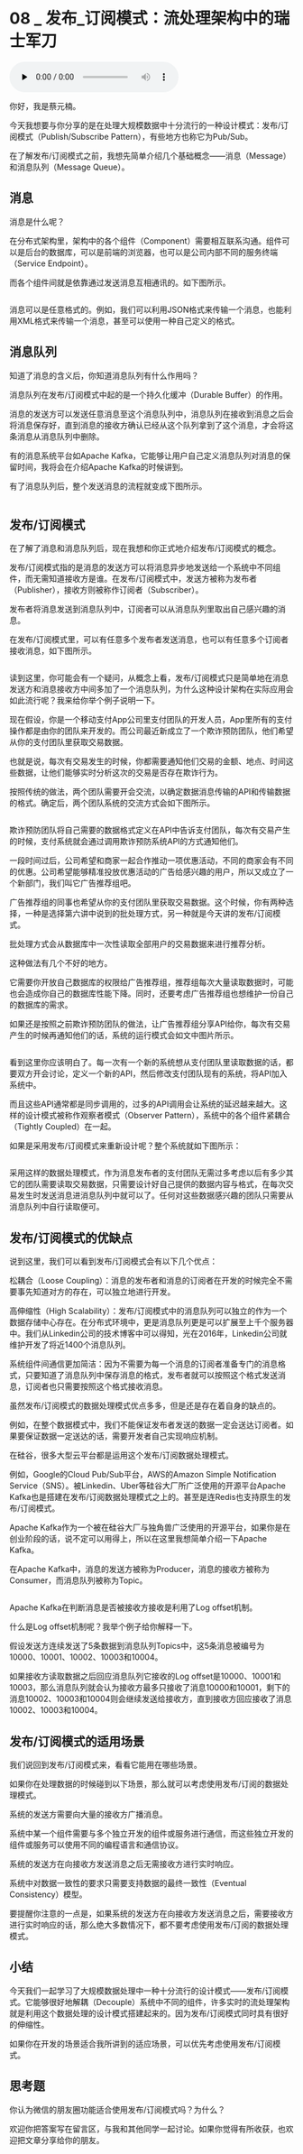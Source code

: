 # 08 _ 发布_订阅模式：流处理架构中的瑞士军刀

<audio id="audio" title="08 | 发布/订阅模式：流处理架构中的瑞士军刀" controls="" preload="none"><source id="mp3" src="https://static001.geekbang.org/resource/audio/d8/4c/d87f9c93756882b87b23223e4a76904c.mp3"></audio>

你好，我是蔡元楠。

今天我想要与你分享的是在处理大规模数据中十分流行的一种设计模式：发布/订阅模式（Publish/Subscribe Pattern），有些地方也称它为Pub/Sub。

在了解发布/订阅模式之前，我想先简单介绍几个基础概念——消息（Message）和消息队列（Message Queue）。

## 消息

消息是什么呢？

在分布式架构里，架构中的各个组件（Component）需要相互联系沟通。组件可以是后台的数据库，可以是前端的浏览器，也可以是公司内部不同的服务终端（Service Endpoint）。

而各个组件间就是依靠通过发送消息互相通讯的。如下图所示。

<img src="https://static001.geekbang.org/resource/image/36/90/360c700398719d1abb62e202ab9dd390.jpg" alt="">

消息可以是任意格式的。例如，我们可以利用JSON格式来传输一个消息，也能利用XML格式来传输一个消息，甚至可以使用一种自己定义的格式。

## 消息队列

知道了消息的含义后，你知道消息队列有什么作用吗？

消息队列在发布/订阅模式中起的是一个持久化缓冲（Durable Buffer）的作用。

消息的发送方可以发送任意消息至这个消息队列中，消息队列在接收到消息之后会将消息保存好，直到消息的接收方确认已经从这个队列拿到了这个消息，才会将这条消息从消息队列中删除。

有的消息系统平台如Apache Kafka，它能够让用户自己定义消息队列对消息的保留时间，我将会在介绍Apache Kafka的时候讲到。

有了消息队列后，整个发送消息的流程就变成下图所示。

<img src="https://static001.geekbang.org/resource/image/1e/2e/1ee9fe4ed0fcc75710e718784e03cd2e.jpg" alt="">

## 发布/订阅模式

在了解了消息和消息队列后，现在我想和你正式地介绍发布/订阅模式的概念。

发布/订阅模式指的是消息的发送方可以将消息异步地发送给一个系统中不同组件，而无需知道接收方是谁。在发布/订阅模式中，发送方被称为发布者（Publisher），接收方则被称作订阅者（Subscriber）。

发布者将消息发送到消息队列中，订阅者可以从消息队列里取出自己感兴趣的消息。

在发布/订阅模式里，可以有任意多个发布者发送消息，也可以有任意多个订阅者接收消息，如下图所示。

<img src="https://static001.geekbang.org/resource/image/d7/a4/d7a10c4975ad59e11c05a357f0e7f5a4.jpg" alt="">

读到这里，你可能会有一个疑问，从概念上看，发布/订阅模式只是简单地在消息发送方和消息接收方中间多加了一个消息队列，为什么这种设计架构在实际应用会如此流行呢？我来给你举个例子说明一下。

现在假设，你是一个移动支付App公司里支付团队的开发人员，App里所有的支付操作都是由你的团队来开发的。而公司最近新成立了一个欺诈预防团队，他们希望从你的支付团队里获取交易数据。

也就是说，每次有交易发生的时候，你都需要通知他们交易的金额、地点、时间这些数据，让他们能够实时分析这次的交易是否存在欺诈行为。

按照传统的做法，两个团队需要开会交流，以确定数据消息传输的API和传输数据的格式。确定后，两个团队系统的交流方式会如下图所示。

<img src="https://static001.geekbang.org/resource/image/e6/29/e6624bd049e75e05b8261d6eda77cb29.jpg" alt="">

欺诈预防团队将自己需要的数据格式定义在API中告诉支付团队，每次有交易产生的时候，支付系统就会通过调用欺诈预防系统API的方式通知他们。

一段时间过后，公司希望和商家一起合作推动一项优惠活动，不同的商家会有不同的优惠。公司希望能够精准投放优惠活动的广告给感兴趣的用户，所以又成立了一个新部门，我们叫它广告推荐组吧。

广告推荐组的同事也希望从你的支付团队里获取交易数据。这个时候，你有两种选择，一种是选择第六讲中说到的批处理方式，另一种就是今天讲的发布/订阅模式。

批处理方式会从数据库中一次性读取全部用户的交易数据来进行推荐分析。

这种做法有几个不好的地方。

它需要你开放自己数据库的权限给广告推荐组，推荐组每次大量读取数据时，可能也会造成你自己的数据库性能下降。同时，还要考虑广告推荐组也想维护一份自己的数据库的需求。

如果还是按照之前欺诈预防团队的做法，让广告推荐组分享API给你，每次有交易产生的时候再通知他们的话，系统的运行模式会如文中图片所示。

<img src="https://static001.geekbang.org/resource/image/5d/39/5de2522f2f436141dbf802ff2a19a439.jpg" alt="">

看到这里你应该明白了。每一次有一个新的系统想从支付团队里读取数据的话，都要双方开会讨论，定义一个新的API，然后修改支付团队现有的系统，将API加入系统中。

而且这些API通常都是同步调用的，过多的API调用会让系统的延迟越来越大。这样的设计模式被称作观察者模式（Observer Pattern），系统中的各个组件紧耦合（Tightly Coupled）在一起。

如果是采用发布/订阅模式来重新设计呢？整个系统就如下图所示：

<img src="https://static001.geekbang.org/resource/image/f2/00/f2f3daa13f6db54f96c1c18f61a93200.jpg" alt="">

采用这样的数据处理模式，作为消息发布者的支付团队无需过多考虑以后有多少其它的团队需要读取交易数据，只需要设计好自己提供的数据内容与格式，在每次交易发生时发送消息进消息队列中就可以了。任何对这些数据感兴趣的团队只需要从消息队列中自行读取便可。

## 发布/订阅模式的优缺点

说到这里，我们可以看到发布/订阅模式会有以下几个优点：


松耦合（Loose Coupling）：消息的发布者和消息的订阅者在开发的时候完全不需要事先知道对方的存在，可以独立地进行开发。


高伸缩性（High Scalability）：发布/订阅模式中的消息队列可以独立的作为一个数据存储中心存在。在分布式环境中，更是消息队列更是可以扩展至上千个服务器中。我们从Linkedin公司的技术博客中可以得知，光在2016年，Linkedin公司就维护开发了将近1400个消息队列。


系统组件间通信更加简洁：因为不需要为每一个消息的订阅者准备专门的消息格式，只要知道了消息队列中保存消息的格式，发布者就可以按照这个格式发送消息，订阅者也只需要按照这个格式接收消息。


虽然发布/订阅模式的数据处理模式优点多多，但是还是存在着自身的缺点的。

例如，在整个数据模式中，我们不能保证发布者发送的数据一定会送达订阅者。如果要保证数据一定送达的话，需要开发者自己实现响应机制。

在硅谷，很多大型云平台都是运用这个发布/订阅数据处理模式。

例如，Google的Cloud Pub/Sub平台，AWS的Amazon Simple Notification Service（SNS）。被Linkedin、Uber等硅谷大厂所广泛使用的开源平台Apache Kafka也是搭建在发布/订阅数据处理模式之上的。甚至是连Redis也支持原生的发布/订阅模式。

Apache Kafka作为一个被在硅谷大厂与独角兽广泛使用的开源平台，如果你是在创业阶段的话，说不定可以用得上，所以在这里我想简单介绍一下Apache Kafka。

在Apache Kafka中，消息的发送方被称为Producer，消息的接收方被称为Consumer，而消息队列被称为Topic。

<img src="https://static001.geekbang.org/resource/image/b3/0e/b31f636250ed7e4ea9d20ef6bac3e90e.jpg" alt="">

Apache Kafka在判断消息是否被接收方接收是利用了Log offset机制。

什么是Log offset机制呢？我举个例子给你解释一下。

假设发送方连续发送了5条数据到消息队列Topics中，这5条消息被编号为10000、10001、10002、10003和10004。

如果接收方读取数据之后回应消息队列它接收的Log offset是10000、10001和10003，那么消息队列就会认为接收方最多只接收了消息10000和10001，剩下的消息10002、10003和10004则会继续发送给接收方，直到接收方回应接收了消息10002、10003和10004。

## 发布/订阅模式的适用场景

我们说回到发布/订阅模式来，看看它能用在哪些场景。

如果你在处理数据的时候碰到以下场景，那么就可以考虑使用发布/订阅的数据处理模式。


系统的发送方需要向大量的接收方广播消息。


系统中某一个组件需要与多个独立开发的组件或服务进行通信，而这些独立开发的组件或服务可以使用不同的编程语言和通信协议。


系统的发送方在向接收方发送消息之后无需接收方进行实时响应。


系统中对数据一致性的要求只需要支持数据的最终一致性（Eventual Consistency）模型。


要提醒你注意的一点是，如果系统的发送方在向接收方发送消息之后，需要接收方进行实时响应的话，那么绝大多数情况下，都不要考虑使用发布/订阅的数据处理模式。

## 小结

今天我们一起学习了大规模数据处理中一种十分流行的设计模式——发布/订阅模式。它能够很好地解耦（Decouple）系统中不同的组件，许多实时的流处理架构就是利用这个数据处理的设计模式搭建起来的。因为发布/订阅模式同时具有很好的伸缩性。

如果你在开发的场景适合我所讲到的适应场景，可以优先考虑使用发布/订阅模式。

## 思考题

你认为微信的朋友圈功能适合使用发布/订阅模式吗？为什么？

欢迎你把答案写在留言区，与我和其他同学一起讨论。如果你觉得有所收获，也欢迎把文章分享给你的朋友。


